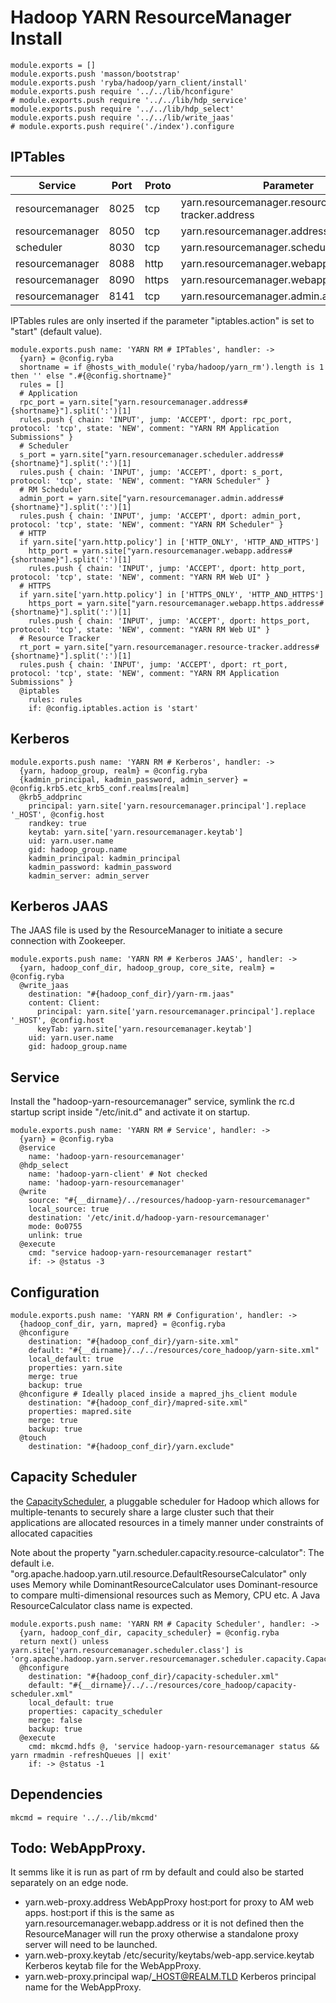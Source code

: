 
# Hadoop YARN ResourceManager Install

    module.exports = []
    module.exports.push 'masson/bootstrap'
    module.exports.push 'ryba/hadoop/yarn_client/install'
    module.exports.push require '../../lib/hconfigure'
    # module.exports.push require '../../lib/hdp_service'
    module.exports.push require '../../lib/hdp_select'
    module.exports.push require '../../lib/write_jaas'
    # module.exports.push require('./index').configure
      
## IPTables

| Service         | Port  | Proto  | Parameter                                     |
|-----------------|-------|--------|-----------------------------------------------|
| resourcemanager | 8025  | tcp    | yarn.resourcemanager.resource-tracker.address | x
| resourcemanager | 8050  | tcp    | yarn.resourcemanager.address                  | x
| scheduler       | 8030  | tcp    | yarn.resourcemanager.scheduler.address        | x
| resourcemanager | 8088  | http   | yarn.resourcemanager.webapp.address           | x
| resourcemanager | 8090  | https  | yarn.resourcemanager.webapp.https.address     |
| resourcemanager | 8141  | tcp    | yarn.resourcemanager.admin.address            | x

IPTables rules are only inserted if the parameter "iptables.action" is set to
"start" (default value).

    module.exports.push name: 'YARN RM # IPTables', handler: ->
      {yarn} = @config.ryba
      shortname = if @hosts_with_module('ryba/hadoop/yarn_rm').length is 1 then '' else ".#{@config.shortname}"
      rules = []
      # Application
      rpc_port = yarn.site["yarn.resourcemanager.address#{shortname}"].split(':')[1]
      rules.push { chain: 'INPUT', jump: 'ACCEPT', dport: rpc_port, protocol: 'tcp', state: 'NEW', comment: "YARN RM Application Submissions" }
      # Scheduler
      s_port = yarn.site["yarn.resourcemanager.scheduler.address#{shortname}"].split(':')[1]
      rules.push { chain: 'INPUT', jump: 'ACCEPT', dport: s_port, protocol: 'tcp', state: 'NEW', comment: "YARN Scheduler" }
      # RM Scheduler
      admin_port = yarn.site["yarn.resourcemanager.admin.address#{shortname}"].split(':')[1]
      rules.push { chain: 'INPUT', jump: 'ACCEPT', dport: admin_port, protocol: 'tcp', state: 'NEW', comment: "YARN RM Scheduler" }
      # HTTP
      if yarn.site['yarn.http.policy'] in ['HTTP_ONLY', 'HTTP_AND_HTTPS']
        http_port = yarn.site["yarn.resourcemanager.webapp.address#{shortname}"].split(':')[1]
        rules.push { chain: 'INPUT', jump: 'ACCEPT', dport: http_port, protocol: 'tcp', state: 'NEW', comment: "YARN RM Web UI" }
      # HTTPS
      if yarn.site['yarn.http.policy'] in ['HTTPS_ONLY', 'HTTP_AND_HTTPS']
        https_port = yarn.site["yarn.resourcemanager.webapp.https.address#{shortname}"].split(':')[1]
        rules.push { chain: 'INPUT', jump: 'ACCEPT', dport: https_port, protocol: 'tcp', state: 'NEW', comment: "YARN RM Web UI" }
      # Resource Tracker
      rt_port = yarn.site["yarn.resourcemanager.resource-tracker.address#{shortname}"].split(':')[1]
      rules.push { chain: 'INPUT', jump: 'ACCEPT', dport: rt_port, protocol: 'tcp', state: 'NEW', comment: "YARN RM Application Submissions" }
      @iptables
        rules: rules
        if: @config.iptables.action is 'start'

## Kerberos

    module.exports.push name: 'YARN RM # Kerberos', handler: ->
      {yarn, hadoop_group, realm} = @config.ryba
      {kadmin_principal, kadmin_password, admin_server} = @config.krb5.etc_krb5_conf.realms[realm]
      @krb5_addprinc
        principal: yarn.site['yarn.resourcemanager.principal'].replace '_HOST', @config.host
        randkey: true
        keytab: yarn.site['yarn.resourcemanager.keytab']
        uid: yarn.user.name
        gid: hadoop_group.name
        kadmin_principal: kadmin_principal
        kadmin_password: kadmin_password
        kadmin_server: admin_server

## Kerberos JAAS

The JAAS file is used by the ResourceManager to initiate a secure connection 
with Zookeeper.

    module.exports.push name: 'YARN RM # Kerberos JAAS', handler: ->
      {yarn, hadoop_conf_dir, hadoop_group, core_site, realm} = @config.ryba
      @write_jaas
        destination: "#{hadoop_conf_dir}/yarn-rm.jaas"
        content: Client:
          principal: yarn.site['yarn.resourcemanager.principal'].replace '_HOST', @config.host
          keyTab: yarn.site['yarn.resourcemanager.keytab']
        uid: yarn.user.name
        gid: hadoop_group.name

## Service

Install the "hadoop-yarn-resourcemanager" service, symlink the rc.d startup script
inside "/etc/init.d" and activate it on startup.

    module.exports.push name: 'YARN RM # Service', handler: ->
      {yarn} = @config.ryba
      @service
        name: 'hadoop-yarn-resourcemanager'
      @hdp_select
        name: 'hadoop-yarn-client' # Not checked
        name: 'hadoop-yarn-resourcemanager'
      @write
        source: "#{__dirname}/../resources/hadoop-yarn-resourcemanager"
        local_source: true
        destination: '/etc/init.d/hadoop-yarn-resourcemanager'
        mode: 0o0755
        unlink: true
      @execute
        cmd: "service hadoop-yarn-resourcemanager restart"
        if: -> @status -3

## Configuration

    module.exports.push name: 'YARN RM # Configuration', handler: ->
      {hadoop_conf_dir, yarn, mapred} = @config.ryba
      @hconfigure
        destination: "#{hadoop_conf_dir}/yarn-site.xml"
        default: "#{__dirname}/../../resources/core_hadoop/yarn-site.xml"
        local_default: true
        properties: yarn.site
        merge: true
        backup: true
      @hconfigure # Ideally placed inside a mapred_jhs_client module
        destination: "#{hadoop_conf_dir}/mapred-site.xml"
        properties: mapred.site
        merge: true
        backup: true
      @touch
        destination: "#{hadoop_conf_dir}/yarn.exclude"

## Capacity Scheduler

the [CapacityScheduler][capacity], a pluggable scheduler for Hadoop which allows for
multiple-tenants to securely share a large cluster such that their applications
are allocated resources in a timely manner under constraints of allocated
capacities

Note about the property "yarn.scheduler.capacity.resource-calculator": The
default i.e. "org.apache.hadoop.yarn.util.resource.DefaultResourseCalculator"
only uses Memory while DominantResourceCalculator uses Dominant-resource to
compare multi-dimensional resources such as Memory, CPU etc. A Java
ResourceCalculator class name is expected.

    module.exports.push name: 'YARN RM # Capacity Scheduler', handler: ->
      {yarn, hadoop_conf_dir, capacity_scheduler} = @config.ryba
      return next() unless yarn.site['yarn.resourcemanager.scheduler.class'] is 'org.apache.hadoop.yarn.server.resourcemanager.scheduler.capacity.CapacityScheduler'
      @hconfigure
        destination: "#{hadoop_conf_dir}/capacity-scheduler.xml"
        default: "#{__dirname}/../../resources/core_hadoop/capacity-scheduler.xml"
        local_default: true
        properties: capacity_scheduler
        merge: false
        backup: true
      @execute
        cmd: mkcmd.hdfs @, 'service hadoop-yarn-resourcemanager status && yarn rmadmin -refreshQueues || exit'
        if: -> @status -1

## Dependencies

    mkcmd = require '../../lib/mkcmd'

## Todo: WebAppProxy.

It semms like it is run as part of rm by default and could also be started
separately on an edge node.

*   yarn.web-proxy.address    WebAppProxy                                   host:port for proxy to AM web apps. host:port if this is the same as yarn.resourcemanager.webapp.address or it is not defined then the ResourceManager will run the proxy otherwise a standalone proxy server will need to be launched.
*   yarn.web-proxy.keytab     /etc/security/keytabs/web-app.service.keytab  Kerberos keytab file for the WebAppProxy.
*   yarn.web-proxy.principal  wap/_HOST@REALM.TLD                           Kerberos principal name for the WebAppProxy.


[capacity]: http://hadoop.apache.org/docs/r2.5.0/hadoop-yarn/hadoop-yarn-site/CapacityScheduler.html
